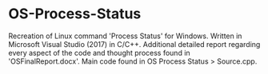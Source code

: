 # OS-Process-Status
Recreation of Linux command 'Process Status' for Windows. Written in Microsoft Visual Studio (2017) in C/C++. 
Additional detailed report regarding every aspect of the code and thought process found in 'OSFinalReport.docx'.
Main code found in OS Process Status > Source.cpp.
